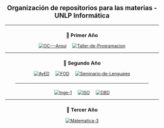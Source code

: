<h2 align="center">Organización de repositorios para las materias - UNLP Informática</h2>

---

<h3 align="center">📘 Primer Año</h3>

<div align="center">

[![OC---Arqui](https://denvercoder1-github-readme-stats.vercel.app/api/pin/?username=AgusZK&repo=Oc---Arqui&theme=midnight-purple&bg_color=0B1120&icon_color=3CA4FF&title_color=7FDBFF&text_color=FFFFFF&show_icons=false&border_color=1E90FF)](https://github.com/AgusZK/OC---Arqui.git)
&nbsp;&nbsp;&nbsp;
[![Taller-de-Programacion](https://denvercoder1-github-readme-stats.vercel.app/api/pin/?username=AgusZK&repo=Taller-de-Programacion&theme=midnight-purple&bg_color=0B1120&icon_color=3CA4FF&title_color=7FDBFF&text_color=FFFFFF&show_icons=false&border_color=1E90FF)](https://github.com/AgusZK/Taller-de-Programacion)

</div>

---

<h3 align="center">📘 Segundo Año</h3>

<div align="center">

[![AyED](https://denvercoder1-github-readme-stats.vercel.app/api/pin/?username=AgusZK&repo=AyED&theme=midnight-purple&bg_color=0B1120&icon_color=3CA4FF&title_color=7FDBFF&text_color=FFFFFF&show_icons=false&border_color=1E90FF)](https://github.com/AgusZK/AyED)
&nbsp;&nbsp;&nbsp;
[![FOD](https://denvercoder1-github-readme-stats.vercel.app/api/pin/?username=AgusZK&repo=FOD&theme=midnight-purple&bg_color=0B1120&icon_color=3CA4FF&title_color=7FDBFF&text_color=FFFFFF&show_icons=false&border_color=1E90FF)](https://github.com/AgusZK/FOD)
&nbsp;&nbsp;&nbsp;
[![Seminario-de-Lenguajes](https://denvercoder1-github-readme-stats.vercel.app/api/pin/?username=AgusZK&repo=Seminario-de-Lenguajes&theme=midnight-purple&bg_color=0B1120&icon_color=3CA4FF&title_color=7FDBFF&text_color=FFFFFF&show_icons=false&border_color=1E90FF)](https://github.com/AgusZK/Seminario-de-Lenguajes)

</div>

<p align="center">────────────────────────────────────────────</p>

<div align="center">

[![Inge-1](https://denvercoder1-github-readme-stats.vercel.app/api/pin/?username=AgusZK&repo=Inge-1&theme=midnight-purple&bg_color=0B1120&icon_color=3CA4FF&title_color=7FDBFF&text_color=FFFFFF&show_icons=false&border_color=1E90FF)](https://github.com/AgusZK/Inge-1)
&nbsp;&nbsp;&nbsp;
[![ISO](https://denvercoder1-github-readme-stats.vercel.app/api/pin/?username=AgusZK&repo=ISO&theme=midnight-purple&bg_color=0B1120&icon_color=3CA4FF&title_color=7FDBFF&text_color=FFFFFF&show_icons=false&border_color=1E90FF)](https://github.com/AgusZK/ISO)
&nbsp;&nbsp;&nbsp;
[![DBD](https://denvercoder1-github-readme-stats.vercel.app/api/pin/?username=AgusZK&repo=DBD&theme=midnight-purple&bg_color=0B1120&icon_color=3CA4FF&title_color=7FDBFF&text_color=FFFFFF&show_icons=false&border_color=1E90FF)](https://github.com/AgusZK/DBD)

</div>

---

<h3 align="center">📘 Tercer Año</h3>

<div align="center">

[![Matematica-3](https://denvercoder1-github-readme-stats.vercel.app/api/pin/?username=AgusZK&repo=Matematica-3&theme=midnight-purple&bg_color=0B1120&icon_color=3CA4FF&title_color=7FDBFF&text_color=FFFFFF&show_icons=false&border_color=1E90FF)](https://github.com/AgusZK/Matematica-3)

</div>
